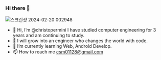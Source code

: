 ### Hi there 👋
![스크린샷 2024-02-20 002948](https://github.com/christopermini/christopermini/assets/127646215/267836d4-beb8-4d85-b756-678315f68671)
- 👋 Hi, I’m @christopermini I have studied computer engineering for 3 years and am continuing to study.
- 👀 I will grow into an engineer who changes the world with code.
- 🌱 I’m currently learning Web, Android Develop.
- 📫 How to reach me <csm01128@gmail.com>


<!--
**christopermini/christopermini** is a ✨ _special_ ✨ repository because its `README.md` (this file) appears on your GitHub profile.

Here are some ideas to get you started:
![스크린샷 2024-02-20 002948](https://github.com/christopermini/christopermini/assets/127646215/46426c8b-2314-4069-abea-8af6f4c84495)

- 🔭 I’m currently working on ...
- 🌱 I’m currently learning ...
- 👯 I’m looking to collaborate on ...
- 🤔 I’m looking for help with ...
- 💬 Ask me about ...
- 📫 How to reach me: ...
- 😄 Pronouns: ...
- ⚡ Fun fact: ...
-->

